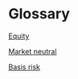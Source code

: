 # Glossary

[Equity](https://en.wikipedia.org/wiki/Equity_%28finance%29)

[Market neutral](https://en.wikipedia.org/wiki/Market_neutral)

[Basis risk](https://en.wikipedia.org/wiki/Basis_risk)

